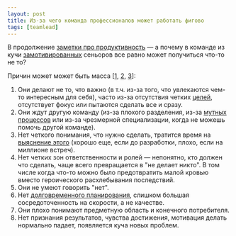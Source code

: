 ```yaml
---
layout: post
title: Из-за чего команда профессионалов может работать фигово
tags: [teamlead]
---
```

В продолжение [заметки про продуктивность](/2021/06/06/productivity.html) — а почему в команде из кучи [замотивированных](2021/09/23/motivation.html) сеньоров все равно может получиться что-то не то?

Причин может может быть масса [[1](https://habr.com/ru/company/cft/blog/656271/), [2](https://scottcochrane.com/index.php/2022/03/21/3-sure-signs-you-will-soon-have-a-mis-performance-meltdown-on-your-hands/), [3](https://twitter.com/GergelyOrosz/status/1499393647120314368)]:
1. Они делают не то, что важно (в т.ч. из-за того, что увлекаются чем-то интересным для себя), часто из-за отсутствия четких [целей](/2021/09/09/self-organizing-team.html), отсутствует фокус или пытаются сделать все и сразу.
2. Они ждут другую команду (из-за плохого разделения, из-за [мутных процессов](/2021/11/30/hard-problems-of-development.html) или из-за чрезмерной специализации, когда не можешь помочь другой команде).
3. Нет четкого понимания, что нужно сделать, тратится время на [выяснение этого](/2022/01/18/why-formal-methods-are-rarely-used.html) (хорошо еще, если до разработки, плохо, если на миллионе встреч).
4. Нет четких зон ответственности и ролей — непонятно, кто должен что сделать, чаще всего превращается в "не делает никто". В том числе когда что-то можно было предотвратить малой кровью вместо героического расхлебывания последствий.
5. Они не умеют говорить "нет".
6. Нет [долговременного планирования](/2021/07/20/dividing-subtasks.html), слишком большая сосредоточенность на скорости, а не качестве.
7. Они плохо понимают предметную область и конечного потребителя.
8. Нет признания результатов, чувства достижения, мотивация делать нормально падает, появляется куча новых проблем.

